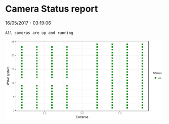 Camera Status report
================
16/05/2017 - 03:19:06

    All cameras are up and running

![](camreport_files/figure-markdown_github/unnamed-chunk-2-1.png)
